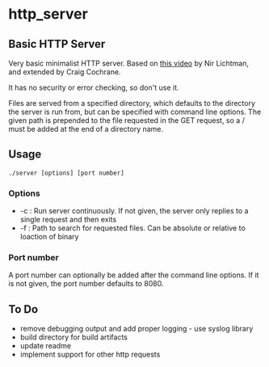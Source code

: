# http_server
## Basic HTTP Server
Very basic minimalist HTTP server. Based on [this video](https://www.youtube.com/watch?v=2HrYIl6GpYg) by Nir Lichtman, and extended by Craig Cochrane.

It has no security or error checking, so don't use it.

Files are served from a specified directory, which defaults to the directory the server is run from, but can be specified with command line options. The given path is prepended to the file requested in the GET request, so a / must be added at the end of a directory name.

## Usage
```./server [options] [port number]```

### Options
- -c : Run server continuously. If not given, the server only replies to a single request and then exits
- -f : Path to search for requested files.  Can be absolute or relative to loaction of binary

### Port number
A port number can optionally be added after the command line options. If it is not given, the port number defaults to 8080.

## To Do
- remove debugging output and add proper logging - use syslog library
- build directory for build artifacts
- update readme
- implement support for other http requests
